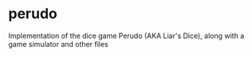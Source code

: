 # perudo
Implementation of the dice game Perudo (AKA Liar's Dice), along with a game simulator and other files

